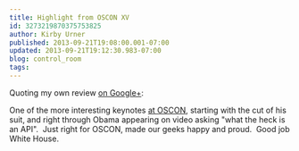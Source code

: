 ```yaml
---
title: Highlight from OSCON XV
id: 3273219870375753825
author: Kirby Urner
published: 2013-09-21T19:08:00.001-07:00
updated: 2013-09-21T19:12:30.983-07:00
blog: control_room
tags: 
---
```


Quoting my own review [on Google+](https://plus.google.com/103612403293043723797/posts/6i9UMucK3S7):

One of the more interesting keynotes [at OSCON](http://worldgame.blogspot.com/2013/07/oscon-xv.html), starting with the cut of 
his suit, and right through Obama appearing on video asking "what the 
heck is an API".  Just right for OSCON, made our geeks happy and proud. 
 Good job White House.